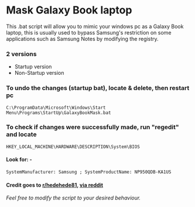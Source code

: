 # Mask Galaxy Book laptop
This .bat script will allow you to mimic your windows pc as a Galaxy Book laptop, this is usually used to bypass Samsung's restriction on some applications such as Samsung Notes by modifying the registry.
### 2 versions
- Startup version
- Non-Startup version


### To undo the changes (startup bat), locate & delete, then restart pc
`C:\ProgramData\Microsoft\Windows\Start Menu\Programs\StartUp\GalaxyBookMask.bat`


### To check if changes were successfully made, run "regedit" and locate
`HKEY_LOCAL_MACHINE\HARDWARE\DESCRIPTION\System\BIOS`

#### Look for: -
`SystemManufacturer: Samsung ;
SystemProductName: NP950QDB-KA1US`

#### Credit goes to [r/hedehede81](https://www.reddit.com/user/hedehede81), [via reddit](https://www.reddit.com/r/GalaxyBook/comments/15v05bv/samsung_notes_does_not_run_on_nongalaxy_book/?utm_source=share&utm_medium=web2x&context=3)
_Feel free to modify the script to your desired behaviour._
